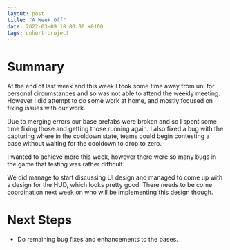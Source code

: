 ```yaml
---
layout: post
title: "A Week Off"
date: 2022-03-09 18:00:00 +0100
tags: cohort-project
---
```


# Summary
At the end of last week and this week I took some time away from uni for personal circumstances and so was not able to attend the weekly meeting. However I did attempt to do some work at home, and mostly focused on fixing issues with our work. 

Due to merging errors our base prefabs were broken and so I spent some time fixing those and getting those running again. I also fixed a bug with the capturing where in the cooldown state, teams could begin contesting a base without waiting for the cooldown to drop to zero. 

I wanted to achieve more this week, however there were so many bugs in the game that testing was rather difficult.

We did manage to start discussing UI design and managed to come up with a design for the HUD, which looks pretty good. There needs to be come coordination next week on who will be implementing this design though. 

# Next Steps
- Do remaining bug fixes and enhancements to the bases.